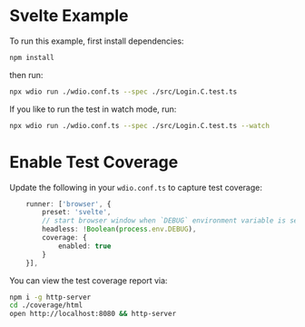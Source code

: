 # Svelte Example

To run this example, first install dependencies:

```sh { name=install-svelte }
npm install
```

then run:

```sh { name=test }
npx wdio run ./wdio.conf.ts --spec ./src/Login.C.test.ts
```

If you like to run the test in watch mode, run:

```sh { name=test-watch }
npx wdio run ./wdio.conf.ts --spec ./src/Login.C.test.ts --watch
```

# Enable Test Coverage

Update the following in your `wdio.conf.ts` to capture test coverage:

```ts
    runner: ['browser', {
        preset: 'svelte',
        // start browser window when `DEBUG` environment variable is set
        headless: !Boolean(process.env.DEBUG),
        coverage: {
            enabled: true
        }
    }],
```

You can view the test coverage report via:

```sh
npm i -g http-server
cd ./coverage/html
open http://localhost:8080 && http-server
```